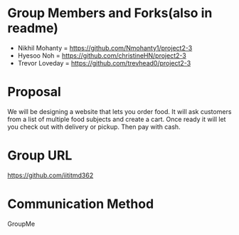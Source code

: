 # Group Members and Forks(also in readme)
  * Nikhil Mohanty = https://github.com/Nmohanty1/project2-3
  * Hyesoo Noh = https://github.com/christineHN/project2-3
  * Trevor Loveday = https://github.com/trevhead0/project2-3

# Proposal
We will be designing a website that lets you order food.  It will ask customers from a list of multiple food subjects and create a cart.  Once ready it will let you check out with delivery or pickup.  Then pay with cash.

# Group URL
https://github.com/iititmd362

# Communication Method
GroupMe
